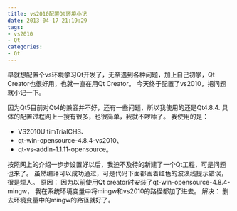 ```yaml
---
title: vs2010配置Qt环境小记
date: 2013-04-17 21:19:29
tags:
- vs2010
- Qt
categories:
- Qt
---
```



早就想配置个vs环境学习Qt开发了，无奈遇到各种问题，加上自己初学，Qt Creator也很好用，也就一直在用Qt Creator。
今天终于配置了vs2010，把问题就小记一下。
<!--more-->

因为Qt5目前对Qt4的兼容并不好，还有一些问题，所以我使用的还是Qt4.8.4.
具体的配置过程网上一搜有很多，也很简单，我就不啰嗦了。
我使用的是：
- VS2010UltimTrialCHS、
- qt-win-opensource-4.8.4-vs2010、
- qt-vs-addin-1.1.11-opensource。

按照网上的介绍一步步设置好以后，我迫不及待的新建了一个Qt工程，可是问题也来了。
虽然编译可以成功通过，可是代码下面都画着红色的波浪线提示错误，很是烦人。
原因：
因为以前使用Qt creator时安装了qt-win-opensource-4.8.4-mingw，
我在系统环境变量中将mingw和vs2010的路径都加了进去。
解决：
删去环境变量中的mingw的路径就好了。